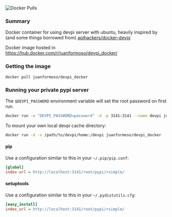 ![Docker Pulls](https://img.shields.io/docker/pulls/juanformoso/devpi_docker.svg)

### Summary

Docker container for using devpi server with ubuntu, heavily inspired by (and some things borrowed from) [apihackers/docker-devpi](https://github.com/apihackers/docker-devpi)

Docker image hosted in https://hub.docker.com/r/juanformoso/devpi_docker/

### Getting the image

    docker pull juanformoso/devpi_docker

### Running your private pypi server

The `$DEVPI_PASSWORD` environment variable will set the root password on first run.

```bash
docker run -e "DEVPI_PASSWORD=password" -d -p 3141:3141 --name devpi juanformoso/devpi_docker
```

To mount your own local devpi cache directory:

```bash
docker run -d -v /path/to/devpi/home:/devpi juanformoso/devpi_docker
```

#### pip

Use a configuration similar to this in your `~/.pip/pip.conf`:

```ini
[global]
index-url = http://localhost:3141/root/pypi/+simple/
```

#### setuptools

Use a configuration similar to this in your `~/.pydistutils.cfg`:

```ini
[easy_install]
index_url = http://localhost:3141/root/pypi/+simple/
```

